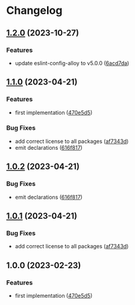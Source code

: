 # Changelog

## [1.2.0](https://github.com/abinnovision/js-commons/compare/eslint-config-typescript-v1.1.0...eslint-config-typescript-v1.2.0) (2023-10-27)


### Features

* update eslint-config-alloy to v5.0.0 ([6acd7da](https://github.com/abinnovision/js-commons/commit/6acd7dacca62218dc3b72611dae6b0154ba16388))

## [1.1.0](https://github.com/abinnovision/js-commons/compare/eslint-config-typescript-v1.0.2...eslint-config-typescript-v1.1.0) (2023-04-21)

### Features

- first implementation ([470e5d5](https://github.com/abinnovision/js-commons/commit/470e5d591bd711b5d793037c946bf56883d5acf3))

### Bug Fixes

- add correct license to all packages ([af7343d](https://github.com/abinnovision/js-commons/commit/af7343dbdb93329a0321a369f81e9b37da9068fa))
- emit declarations ([616f817](https://github.com/abinnovision/js-commons/commit/616f817ca7701e160325e1e81d633df345244cc3))

## [1.0.2](https://github.com/abinnovision/js-commons/compare/eslint-config-typescript-v1.0.1...eslint-config-typescript-v1.0.2) (2023-04-21)

### Bug Fixes

- emit declarations ([616f817](https://github.com/abinnovision/js-commons/commit/616f817ca7701e160325e1e81d633df345244cc3))

## [1.0.1](https://github.com/abinnovision/js-commons/compare/eslint-config-typescript-v1.0.0...eslint-config-typescript-v1.0.1) (2023-04-21)

### Bug Fixes

- add correct license to all packages ([af7343d](https://github.com/abinnovision/js-commons/commit/af7343dbdb93329a0321a369f81e9b37da9068fa))

## 1.0.0 (2023-02-23)

### Features

- first implementation ([470e5d5](https://github.com/abinnovision/eslint-config/commit/470e5d591bd711b5d793037c946bf56883d5acf3))
